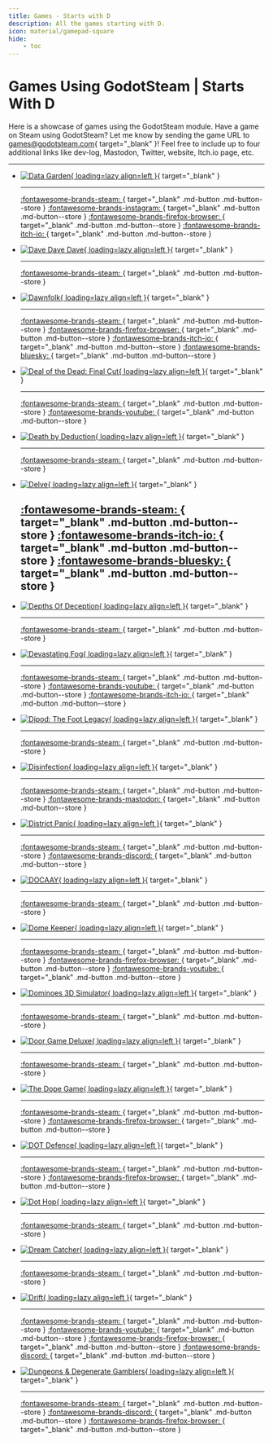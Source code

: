 ```yaml
---
title: Games - Starts with D
description: All the games starting with D.
icon: material/gamepad-square
hide:
    - toc
---
```


# Games Using GodotSteam | Starts With D

Here is a showcase of games using the GodotSteam module. Have a game on Steam using GodotSteam? Let me know by sending the game URL to [games@godotsteam.com](mailto:games@godotsteam.com){ target="\_blank" }!  Feel free to include up to four additional links like dev-log, Mastodon, Twitter, website, Itch.io page, etc.

---

<div id="games" class="grid cards" markdown>

- [![Data Garden](https://steamcdn-a.akamaihd.net/steam/apps/2644670/header.jpg){ loading=lazy align=left }](https://store.steampowered.com/app/2644670/Data_Garden/){ target="\_blank" }

	---

	[ :fontawesome-brands-steam: ](https://store.steampowered.com/app/2644670/Data_Garden/){ target="\_blank" .md-button .md-button--store }
	[ :fontawesome-brands-instagram: ](https://www.instagram.com/shaman.garage/){ target="\_blank" .md-button .md-button--store }
	[ :fontawesome-brands-firefox-browser: ](http://www.shamangarage.com/){ target="\_blank" .md-button .md-button--store }
	[ :fontawesome-brands-itch-io: ](https://shamangarage.itch.io){ target="\_blank" .md-button .md-button--store }

- [![Dave Dave Dave](https://steamcdn-a.akamaihd.net/steam/apps/1625760/header.jpg){ loading=lazy align=left }](https://store.steampowered.com/app/1625760/Dave_Dave_Dave/){ target="\_blank" }

	---

	[ :fontawesome-brands-steam: ](https://store.steampowered.com/app/1625760/Dave_Dave_Dave/){ target="\_blank" .md-button .md-button--store }

- [![Dawnfolk](https://steamcdn-a.akamaihd.net/steam/apps/2308630/header.jpg){ loading=lazy align=left }](https://store.steampowered.com/app/2308630/Dawnfolk/){ target="\_blank" }

	---

	[ :fontawesome-brands-steam: ](https://store.steampowered.com/app/2308630/Dawnfolk/){ target="\_blank" .md-button .md-button--store }
	[ :fontawesome-brands-firefox-browser: ](https://dawnfolk.com/){ target="\_blank" .md-button .md-button--store }
	[ :fontawesome-brands-itch-io: ](https://darenn.itch.io/dawnfolk){ target="\_blank" .md-button .md-button--store }
	[ :fontawesome-brands-bluesky: ](https://bsky.app/profile/darenn.bsky.social){ target="\_blank" .md-button .md-button--store }

- [![Deal of the Dead: Final Cut](https://steamcdn-a.akamaihd.net/steam/apps/2754660/header.jpg){ loading=lazy align=left }](https://store.steampowered.com/app/2754660/Deal_of_the_Dead_Final_Cut/){ target="\_blank" }

	---

	[ :fontawesome-brands-steam: ](https://store.steampowered.com/app/2754660/Deal_of_the_Dead_Final_Cut/){ target="\_blank" .md-button .md-button--store }
	[ :fontawesome-brands-youtube: ](https://www.youtube.com/@snarklestudios){ target="\_blank" .md-button .md-button--store }

- [![Death by Deduction](https://steamcdn-a.akamaihd.net/steam/apps/3002650/header.jpg){ loading=lazy align=left }](https://store.steampowered.com/app/3002650/Death_by_Deduction/){ target="\_blank" }

	---

	[ :fontawesome-brands-steam: ](https://store.steampowered.com/app/3002650/Death_by_Deduction/){ target="\_blank" .md-button .md-button--store }

- [![Delve](https://steamcdn-a.akamaihd.net/steam/apps/486390/header.jpg){ loading=lazy align=left }](https://store.steampowered.com/app/486390/Death_by_Deduction/){ target="\_blank" }

	[ :fontawesome-brands-steam: ](https://store.steampowered.com/app/486390/Delve/){ target="\_blank" .md-button .md-button--store }
	[ :fontawesome-brands-itch-io: ](https://salmonmoose.itch.io/delve){ target="\_blank" .md-button .md-button--store }
	[ :fontawesome-brands-bluesky: ](https://bsky.app/profile/salmonmoose.itch.io){ target="\_blank" .md-button .md-button--store }
	---

- [![Depths Of Deception](https://steamcdn-a.akamaihd.net/steam/apps/2894130/header.jpg){ loading=lazy align=left }](https://store.steampowered.com/app/2894130/Depths_Of_Deception/){ target="\_blank" }

	---

	[ :fontawesome-brands-steam: ](https://store.steampowered.com/app/2894130/Depths_Of_Deception/){ target="\_blank" .md-button .md-button--store }

- [![Devastating Fog](https://steamcdn-a.akamaihd.net/steam/apps/2764650/header.jpg){ loading=lazy align=left }](https://store.steampowered.com/app/2764650/Devastating_Fog/){ target="\_blank" }

	---

	[ :fontawesome-brands-steam: ](https://store.steampowered.com/app/2764650/Devastating_Fog/){ target="\_blank" .md-button .md-button--store }
	[ :fontawesome-brands-youtube: ](https://www.youtube.com/@juk3n_niegotowe){ target="\_blank" .md-button .md-button--store }
	[ :fontawesome-brands-itch-io: ](https://juk3n.itch.io/devastating-fog){ target="\_blank" .md-button .md-button--store }

- [![Dipod: The Foot Legacy](https://steamcdn-a.akamaihd.net/steam/apps/1581060/header.jpg){ loading=lazy align=left }](https://store.steampowered.com/app/1581060/Dipod_The_Foot_Legacy/){ target="\_blank" }

	---

	[ :fontawesome-brands-steam: ](https://store.steampowered.com/app/1581060/Dipod_The_Foot_Legacy/){ target="\_blank" .md-button .md-button--store }

- [![Disinfection](https://steamcdn-a.akamaihd.net/steam/apps/1921130/header.jpg){ loading=lazy align=left }](https://store.steampowered.com/app/1921130/Disinfection/){ target="\_blank" }

	---

	[ :fontawesome-brands-steam: ](https://store.steampowered.com/app/1921130/Disinfection/){ target="\_blank" .md-button .md-button--store }
	[ :fontawesome-brands-mastodon: ](https://mastodon.gamedev.place/@evilturtle){ target="\_blank" .md-button .md-button--store }

- [![District Panic](https://steamcdn-a.akamaihd.net/steam/apps/2807390/header.jpg){ loading=lazy align=left }](https://store.steampowered.com/app/2807390/District_Panic/){ target="\_blank" }

	---

	[ :fontawesome-brands-steam: ](https://store.steampowered.com/app/2807390/District_Panic/){ target="\_blank" .md-button .md-button--store }
	[ :fontawesome-brands-discord: ](https://discord.gg/DKhERbjn){ target="\_blank" .md-button .md-button--store }

- [![DOCAAY](https://steamcdn-a.akamaihd.net/steam/apps/3182450/header.jpg){ loading=lazy align=left }](https://store.steampowered.com/app/3182450/DOCAAY/){ target="\_blank" }

	---

	[ :fontawesome-brands-steam: ](https://store.steampowered.com/app/3182450/DOCAAY/){ target="\_blank" .md-button .md-button--store }

- [![Dome Keeper](https://steamcdn-a.akamaihd.net/steam/apps/1637320/header.jpg){ loading=lazy align=left }](https://store.steampowered.com/app/1637320/Dome_Keeper/){ target="\_blank" }

	---

	[ :fontawesome-brands-steam: ](https://store.steampowered.com/app/1637320/Dome_Keeper/){ target="\_blank" .md-button .md-button--store }
	[ :fontawesome-brands-firefox-browser: ](https://rawfury.com/games/dome-keeper/){ target="\_blank" .md-button .md-button--store }
	[ :fontawesome-brands-youtube: ](https://www.youtube.com/channel/UCWOgdIjhxyzHe6pmE1yGX6Q){ target="\_blank" .md-button .md-button--store }

- [![Dominoes 3D Simulator](https://steamcdn-a.akamaihd.net/steam/apps/1612500/header.jpg){ loading=lazy align=left }](https://store.steampowered.com/app/1612500/Dominoes3D_Simulator/){ target="\_blank" }

	---

	[ :fontawesome-brands-steam: ](https://store.steampowered.com/app/1612500/Dominoes3D_Simulator/){ target="\_blank" .md-button .md-button--store }

- [![Door Game Deluxe](https://steamcdn-a.akamaihd.net/steam/apps/3252920/header.jpg){ loading=lazy align=left }](https://store.steampowered.com/app/3252920/Door_Game_Deluxe/){ target="\_blank" }

	---

	[ :fontawesome-brands-steam: ](https://store.steampowered.com/app/3252920/Door_Game_Deluxe/){ target="\_blank" .md-button .md-button--store }

- [![The Dope Game](https://steamcdn-a.akamaihd.net/steam/apps/466800/header.jpg){ loading=lazy align=left }](https://store.steampowered.com/app/466800/The_Dope_Game/){ target="\_blank" }

	---

	[ :fontawesome-brands-steam: ](https://store.steampowered.com/app/466800/The_Dope_Game/){ target="\_blank" .md-button .md-button--store }
	[ :fontawesome-brands-firefox-browser: ](https://coaguco.com/games/dope){ target="\_blank" .md-button .md-button--store }

- [![DOT Defence](https://steamcdn-a.akamaihd.net/steam/apps/3124850/header.jpg){ loading=lazy align=left }](https://store.steampowered.com/app/3124850/DOT_Defence/){ target="\_blank" }

	---

	[ :fontawesome-brands-steam: ](https://store.steampowered.com/app/3124850/DOT_Defence/){ target="\_blank" .md-button .md-button--store }
	[ :fontawesome-brands-firefox-browser: ](https://rattleaxegames.ca/){ target="\_blank" .md-button .md-button--store }

- [![Dot Hop](https://steamcdn-a.akamaihd.net/steam/apps/2779710/header.jpg){ loading=lazy align=left }](https://store.steampowered.com/app/2779710/Dot_Hop/){ target="\_blank" }

	---

	[ :fontawesome-brands-steam: ](https://store.steampowered.com/app/2779710/Dot_Hop/){ target="\_blank" .md-button .md-button--store }

- [![Dream Catcher](https://steamcdn-a.akamaihd.net/steam/apps/2285180/header.jpg){ loading=lazy align=left }](https://store.steampowered.com/app/2285180/Dream_Catcher/){ target="\_blank" }

	---

	[ :fontawesome-brands-steam: ](https://store.steampowered.com/app/2285180/Dream_Catcher/){ target="\_blank" .md-button .md-button--store }

- [![Drift](https://steamcdn-a.akamaihd.net/steam/apps/2159650/header.jpg){ loading=lazy align=left }](https://store.steampowered.com/app/2159650/Drift/){ target="\_blank" }

	---

	[ :fontawesome-brands-steam: ](https://store.steampowered.com/app/2159650/Drift/){ target="\_blank" .md-button .md-button--store }
	[ :fontawesome-brands-youtube: ](https://www.youtube.com/channel/UCPMZ3EC82Bb3dzmyJF20H1Q/){ target="\_blank" .md-button .md-button--store }
	[ :fontawesome-brands-firefox-browser: ](https://kar.games){ target="\_blank" .md-button .md-button--store }
	[ :fontawesome-brands-discord: ](https://discord.gg/6QjkSMTPbZ){ target="\_blank" .md-button .md-button--store }

- [![Dungeons & Degenerate Gamblers](https://steamcdn-a.akamaihd.net/steam/apps/2400510/header.jpg){ loading=lazy align=left }](https://store.steampowered.com/app/2400510/Dungeons__Degenerate_Gamblers/){ target="\_blank" }

	---

	[ :fontawesome-brands-steam: ](https://store.steampowered.com/app/2400510/Dungeons__Degenerate_Gamblers/){ target="\_blank" .md-button .md-button--store }
	[ :fontawesome-brands-discord: ](https://discord.gg/6Ay3gkHThf){ target="\_blank" .md-button .md-button--store }
	[ :fontawesome-brands-firefox-browser: ](https://purplemosscollectors.com){ target="\_blank" .md-button .md-button--store }

</div>